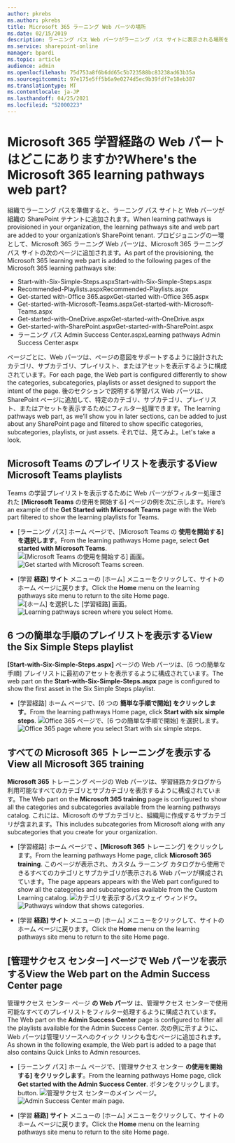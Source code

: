 ```yaml
---
author: pkrebs
ms.author: pkrebs
title: Microsoft 365 ラーニング Web パーツの場所
ms.date: 02/15/2019
description: ラーニング パス Web パーツがラーニング パス サイトに表示される場所を確認する
ms.service: sharepoint-online
manager: bpardi
ms.topic: article
audience: admin
ms.openlocfilehash: 75d753a8f6b6dd65c5b723588bc83238ad63b35a
ms.sourcegitcommit: 97e175e5ff5b6a9e0274d5ec9b39fdf7e18eb387
ms.translationtype: MT
ms.contentlocale: ja-JP
ms.lasthandoff: 04/25/2021
ms.locfileid: "52000223"
---
```

# <a name="wheres-the-microsoft-365-learning-pathways-web-part"></a><span data-ttu-id="21357-103">Microsoft 365 学習経路の Web パートはどこにありますか?</span><span class="sxs-lookup"><span data-stu-id="21357-103">Where's the Microsoft 365 learning pathways web part?</span></span> 

<span data-ttu-id="21357-104">組織でラーニング パスを準備すると、ラーニング パス サイトと Web パーツが組織の SharePoint テナントに追加されます。</span><span class="sxs-lookup"><span data-stu-id="21357-104">When learning pathways is provisioned in your organization, the learning pathways site and web part are added to your organization’s SharePoint tenant.</span></span> <span data-ttu-id="21357-105">プロビジョニングの一環として、Microsoft 365 ラーニング Web パーツは、Microsoft 365 ラーニング パス サイトの次のページに追加されます。</span><span class="sxs-lookup"><span data-stu-id="21357-105">As part of the provisioning, the Microsoft 365 learning web part is added to the following pages of the Microsoft 365 learning pathways site:</span></span>

- <span data-ttu-id="21357-106">Start-with-Six-Simple-Steps.aspx</span><span class="sxs-lookup"><span data-stu-id="21357-106">Start-with-Six-Simple-Steps.aspx</span></span> 
- <span data-ttu-id="21357-107">Recommended-Playlists.aspx</span><span class="sxs-lookup"><span data-stu-id="21357-107">Recommended-Playlists.aspx</span></span>
- <span data-ttu-id="21357-108">Get-started with-Office 365.aspx</span><span class="sxs-lookup"><span data-stu-id="21357-108">Get-started with-Office 365.aspx</span></span>
- <span data-ttu-id="21357-109">Get-started-with-Microsoft-Teams.aspx</span><span class="sxs-lookup"><span data-stu-id="21357-109">Get-started-with-Microsoft-Teams.aspx</span></span>
- <span data-ttu-id="21357-110">Get-started-with-OneDrive.aspx</span><span class="sxs-lookup"><span data-stu-id="21357-110">Get-started-with-OneDrive.aspx</span></span>
- <span data-ttu-id="21357-111">Get-started-with-SharePoint.aspx</span><span class="sxs-lookup"><span data-stu-id="21357-111">Get-started-with-SharePoint.aspx</span></span>
- <span data-ttu-id="21357-112">ラーニング パス Admin Success Center.aspx</span><span class="sxs-lookup"><span data-stu-id="21357-112">Learning pathways Admin Success Center.aspx</span></span>

<span data-ttu-id="21357-113">ページごとに、Web パーツは、ページの意図をサポートするように設計されたカテゴリ、サブカテゴリ、プレイリスト、またはアセットを表示するように構成されています。</span><span class="sxs-lookup"><span data-stu-id="21357-113">For each page, the Web part is configured differently to show the categories, subcategories, playlists or asset designed to support the intent of the page.</span></span> <span data-ttu-id="21357-114">後のセクションで説明する学習パス Web パーツは、SharePoint ページに追加して、特定のカテゴリ、サブカテゴリ、プレイリスト、またはアセットを表示するためにフィルター処理できます。</span><span class="sxs-lookup"><span data-stu-id="21357-114">The learning pathways web part, as we’ll show you in later sections, can be added to just about any SharePoint page and filtered to show specific categories, subcategories, playlists, or just assets.</span></span> <span data-ttu-id="21357-115">それでは、見てみよ。</span><span class="sxs-lookup"><span data-stu-id="21357-115">Let's take a look.</span></span> 

## <a name="view-microsoft-teams-playlists"></a><span data-ttu-id="21357-116">Microsoft Teams のプレイリストを表示する</span><span class="sxs-lookup"><span data-stu-id="21357-116">View Microsoft Teams playlists</span></span>

<span data-ttu-id="21357-117">Teams の学習プレイリストを表示するために Web パーツがフィルター処理された **[Microsoft Teams** の使用を開始する] ページの例を次に示します。</span><span class="sxs-lookup"><span data-stu-id="21357-117">Here’s an example of the **Get Started with Microsoft Teams** page with the Web part filtered to show the learning playlists for Teams.</span></span> 

- <span data-ttu-id="21357-118">[ラーニング パス] ホーム ページで、[Microsoft Teams の **使用を開始する] を選択します**。</span><span class="sxs-lookup"><span data-stu-id="21357-118">From the learning pathways Home page, select **Get started with Microsoft Teams**.</span></span>
<span data-ttu-id="21357-119">![[Microsoft Teams の使用を開始する] 画面。](media/cg-whereiswp-teams.png)</span><span class="sxs-lookup"><span data-stu-id="21357-119">![Get started with Microsoft Teams screen.](media/cg-whereiswp-teams.png)</span></span>

- <span data-ttu-id="21357-120">[学習 **経路] サイト** メニューの [ホーム] メニューをクリックして、サイトのホーム ページに戻ります。</span><span class="sxs-lookup"><span data-stu-id="21357-120">Click the **Home** menu on the learning pathways site menu to return to the site Home page.</span></span>
<span data-ttu-id="21357-121">![[ホーム] を選択した [学習経路] 画面。](media/cg-homebtnmenu.png)</span><span class="sxs-lookup"><span data-stu-id="21357-121">![Learning pathways screen where you select Home.](media/cg-homebtnmenu.png)</span></span>

## <a name="view-the-six-simple-steps-playlist"></a><span data-ttu-id="21357-122">6 つの簡単な手順のプレイリストを表示する</span><span class="sxs-lookup"><span data-stu-id="21357-122">View the Six Simple Steps playlist</span></span>

<span data-ttu-id="21357-123">**[Start-with-Six-Simple-Steps.aspx]** ページの Web パーツは、[6 つの簡単な手順] プレイリストに最初のアセットを表示するように構成されています。</span><span class="sxs-lookup"><span data-stu-id="21357-123">The web part on the **Start-with-Six-Simple-Steps.aspx** page is configured to show the first asset in the Six Simple Steps playlist.</span></span> 

- <span data-ttu-id="21357-124">[学習経路] ホーム ページで、[6 つの **簡単な手順で開始] をクリックします**。</span><span class="sxs-lookup"><span data-stu-id="21357-124">From the learning pathways Home page, click **Start with six simple steps**.</span></span> 
<span data-ttu-id="21357-125">![Office 365 ページで、[6 つの簡単な手順で開始] を選択します。](media/cg-whereiswp-six.png)</span><span class="sxs-lookup"><span data-stu-id="21357-125">![Office 365 page where you select Start with six simple steps.](media/cg-whereiswp-six.png)</span></span>

## <a name="view-all-microsoft-365-training"></a><span data-ttu-id="21357-126">すべての Microsoft 365 トレーニングを表示する</span><span class="sxs-lookup"><span data-stu-id="21357-126">View all Microsoft 365 training</span></span>

<span data-ttu-id="21357-127">**Microsoft 365** トレーニング ページの Web パーツは、学習経路カタログから利用可能なすべてのカテゴリとサブカテゴリを表示するように構成されています。</span><span class="sxs-lookup"><span data-stu-id="21357-127">The Web part on the **Microsoft 365 training** page is configured to show all the categories and subcategories available from the learning pathways catalog.</span></span> <span data-ttu-id="21357-128">これには、Microsoft のサブカテゴリと、組織用に作成するサブカテゴリが含まれます。</span><span class="sxs-lookup"><span data-stu-id="21357-128">This includes subcategories from Microsoft along with any subcategories that you create for your organization.</span></span>

- <span data-ttu-id="21357-129">[学習経路] ホーム ページで **、[Microsoft 365** トレーニング] をクリックします。</span><span class="sxs-lookup"><span data-stu-id="21357-129">From the learning pathways Home page, click **Microsoft 365 training**.</span></span> <span data-ttu-id="21357-130">このページが表示され、カスタム ラーニング カタログから使用できるすべてのカテゴリとサブカテゴリが表示される Web パーツが構成されています。</span><span class="sxs-lookup"><span data-stu-id="21357-130">The page appears appears with the Web part configured to show all the categories and subcategories available from the Custom Learning catalog.</span></span>
<span data-ttu-id="21357-131">![カテゴリを表示するパスウェイ ウィンドウ。](media/cg-whereiswp-o365.png)</span><span class="sxs-lookup"><span data-stu-id="21357-131">![Pathways window that shows categories.](media/cg-whereiswp-o365.png)</span></span>

- <span data-ttu-id="21357-132">[学習 **経路] サイト** メニューの [ホーム] メニューをクリックして、サイトのホーム ページに戻ります。</span><span class="sxs-lookup"><span data-stu-id="21357-132">Click the **Home** menu on the learning pathways site menu to return to the site Home page.</span></span>

## <a name="view-the-web-part-on-the-admin-success-center-page"></a><span data-ttu-id="21357-133">[管理サクセス センター] ページで Web パーツを表示する</span><span class="sxs-lookup"><span data-stu-id="21357-133">View the Web part on the Admin Success Center page</span></span>

<span data-ttu-id="21357-134">管理サクセス センター ページ **の Web パーツ** は、管理サクセス センターで使用可能なすべてのプレイリストをフィルター処理するように構成されています。</span><span class="sxs-lookup"><span data-stu-id="21357-134">The Web part on the **Admin Success Center** page is configured to filter all the playlists available for the Admin Success Center.</span></span> <span data-ttu-id="21357-135">次の例に示すように、Web パーツは管理リソースへのクイック リンクも含むページに追加されます。</span><span class="sxs-lookup"><span data-stu-id="21357-135">As shown in the following example, the Web part is added to a page that also contains Quick Links to Admin resources.</span></span> 

- <span data-ttu-id="21357-136">[ラーニング パス] ホーム ページで、[管理サクセス センター **の使用を開始する] をクリックします**。</span><span class="sxs-lookup"><span data-stu-id="21357-136">From the learning pathways Home page, click **Get started with the Admin Success Center**.</span></span> <span data-ttu-id="21357-137">ボタンをクリックします。</span><span class="sxs-lookup"><span data-stu-id="21357-137">button.</span></span> 
<span data-ttu-id="21357-138">![管理サクセス センターのメイン ページ。](media/cg-adminsuccesscenterwebpart.png)</span><span class="sxs-lookup"><span data-stu-id="21357-138">![Admin Success Center main page.](media/cg-adminsuccesscenterwebpart.png)</span></span>

- <span data-ttu-id="21357-139">[学習 **経路] サイト** メニューの [ホーム] メニューをクリックして、サイトのホーム ページに戻ります。</span><span class="sxs-lookup"><span data-stu-id="21357-139">Click the **Home** menu on the learning pathways site menu to return to the site Home page.</span></span>


